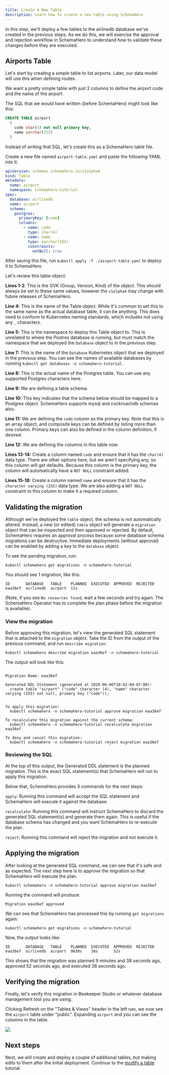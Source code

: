 ```yaml
---
title: Create A New Table
description: Learn how to create a new table using SchemaHero
---
```


In this step, we'll deploy a few tables to the airlinedb database we've created in the previous steps.
As we do this, we will exercise the approval and rejection workflow in SchemaHero to understand how to validate these changes before they are executed.

## Airports Table

Let's start by creating a simple table to list airports.
Later, our data model will use this when defining routes.

We want a pretty simple table with just 2 columns to define the airport code and the name of the airport.

The SQL that we would have written (before SchemaHero) might look like this:

```sql
CREATE TABLE airport
  (
    code char(4) not null primary key,
    name varchar(255)
  )
```

Instead of writing that SQL, let's create this as a SchemaHero table file.

Create a new file named `airport-table.yaml` and paste the following YAML into it:

```yaml
apiVersion: schemas.schemahero.io/v1alpha4
kind: Table
metadata:
  name: airport
  namespace: schemahero-tutorial
spec:
  database: airlinedb
  name: airport
  schema:
    postgres:
      primaryKey: [code]
      columns:
        - name: code
          type: char(4)
        - name: name
          type: varchar(255)
          constraints:
            notNull: true
```

After saving this file, run `kubectl apply -f ./airport-table.yaml` to deploy it to SchemaHero.

Let's review this table object:

**Lines 1-2**: This is the GVK (Group, Version, Kind) of the object.
This should always be set to these same values, however the `v1alpha4` may change with future releases of SchemaHero.

**Line 4:** This is the name of the Table object.
While it's common to set this to the same name as the actual database table, it can be anything.
This does need to conform to Kubernetes naming standards, which includes not using any `_` characters.

**Line 5:** This is the namespace to deploy this Table object to.
This is unrelated to where the Postres database is running, but must match the namespace that we deployed the `Database` object to in the previous step.

**Line 7:** This is the name of the `Database` Kubernetes object that we deployed in the previous step.
You can see the names of available databases by running `kubectl get databases -n schemahero-tutorial`.

**Line 8:** This is the actual name of the Postgres table.
You can use any supported Postgres characters here.

**Line 9:** We are defining a table schema.

**Line 10:** This key indicates that the schema below should be mapped to a Postgres object.
SchemaHero supports mysql and cockroachdb schemas also.

**Line 11:** We are defining the `code` column as the primary key.
Note that this is an array object, and composite keys can be defined by listing more than one column.
Primary keys can also be defined in the column definition, if desired.

**Line 12:** We are defining the columns in this table now.

**Lines 13-14:** Create a column named `code` and ensure that it has the `char(4)` data type.
There are other options here, but we aren't specifying any, so this column will get defaults.
Because this column is the primary key, the column will automatically have a `NOT NULL` constraint added.

**Lines 15-18:** Create a column named `name` and ensure that it has the `character varying (255)` data type.
We are also adding a `NOT NULL` constraint to this column to make it a required column.

## Validating the migration

Although we've deployed the `table` object, the schema is not automatically altered.
Instead, a new (or edited) `table` object will generate a `migration` object that can be inspected and then approved or rejected.
By default, SchemaHero requires an approval process because some database schema migrations can be destructive.
Immediate deployments (without approval) can be enabled by adding a key to the `database` object.

To see the pending migration, run:

```shell
kubectl schemahero get migrations -n schemahero-tutorial
```

You should see 1 migration, like this:

```shell
ID       DATABASE   TABLE    PLANNED  EXECUTED  APPROVED  REJECTED
eaa36ef  airlinedb  airport  11s
```

(Note, if you see `No resources found`, wait a few seconds and try again. The SchemaHero Operator has to complete the plan phase before the migration is available).

### View the migration

Before approving this migration, let's view the generated SQL statement that is attached to the `migration` object.
Take the ID from the output of the previous command, and run `describe migration`:

```shell
kubectl schemahero describe migration eaa36ef -n schemahero-tutorial
```

The output will look like this:

```shell

Migration Name: eaa36ef

Generated DDL Statement (generated at 2020-06-06T10:41:04-07:00):
  create table "airport" ("code" character (4), "name" character varying (255) not null, primary key ("code"));


To apply this migration:
  kubectl schemahero -n schemahero-tutorial approve migration eaa36ef

To recalculate this migration against the current schema:
  kubectl schemahero -n schemahero-tutorial recalculate migration eaa36ef

To deny and cancel this migration:
  kubectl schemahero -n schemahero-tutorial reject migration eaa36ef
```

### Reviewing the SQL

At the top of this output, the Generated DDL statement is the planned migration.
This is the exact SQL statement(s) that SchemaHero will run to apply this migration.

Below that, SchemaHero provides 3 commands for the next steps:

`apply`: Running this command will accept the SQL statement and SchemaHero will execute it against the database.

`recalculate`: Running this command will instruct SchemaHero to discard the generated SQL statement(s) and generate them again.
This is useful if the database schema has changed and you want SchemaHero to re-execute the plan.

`reject`: Running this command will reject the migration and not execute it.

## Applying the migration

After looking at the generated SQL command, we can see that it's safe and as expected.
The next step here is to approve the migration so that SchemaHero will execute the plan.

```shell
kubectl schemahero -n schemahero-tutorial approve migration eaa36ef
```

Running the command will produce:

```shell
Migration eaa36ef approved
```

We can see that SchemaHero has processed this by running `get migrations` again:

```
kubectl schemahero get migrations -n schemahero-tutorial
```

Now, the output looks like:

```
ID       DATABASE   TABLE    PLANNED  EXECUTED  APPROVED  REJECTED
eaa36ef  airlinedb  airport  9m38s    38s       52s
```

This shows that the migration was planned 9 minutes and 38 seconds ago, approved 52 seconds ago, and executed 38 seconds ago.

## Verifying the migration

Finally, let's verify this migration in Beekeeper Studio or whatever database management tool you are using.

Clicking Refresh on the "Tables & Views" header in the left nav, we now see the `airport` table under "public".
Expanding `airport` and you can see the columns in the table.

<img src="../images/airport-table.png">

## Next steps

Next, we will create and deploy a couple of additional tables, but making edits to them after the initial deployment.
Continue to the [modify a table](https://schemahero.io/learn/tutorial/modify-table) tutorial.
